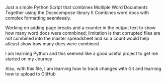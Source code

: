 Just a simple Python Script that combines Multiple Word Documents Together using the Docxcompose library
It Combines word docs with complex formatting seemlessly. 

Working on adding page breaks and a counter in the output text to show how many word docs were comnbined; limitation is that corrupted files are not combined into the master spreadsheet 
and so a count would help atleast show how many docs were combined. 

I am learning Python and this seemed like a good useful project to get me started on my Journey

Also, with this file, I am learning how to track changes with Git and learning how to upload to GitHub
